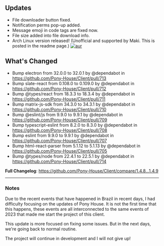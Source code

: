 ## Updates

- File downloader button fixed.
- Notification perms pop-up added.
- Message emoji in code tags are fixed now.
- File size added into file download info.
- Arch Linux version released! (Unofficial and supported by Maki. This is posted in the readme page.)
  [![aur](https://img.shields.io/aur/version/pony-house-bin?style=flat&logo=archlinux)](https://aur.archlinux.org/packages/pony-house-bin)

## What's Changed

- Bump electron from 32.0.0 to 32.0.1 by @dependabot in https://github.com/Pony-House/Client/pull/713
- Bump slate-react from 0.108.0 to 0.109.0 by @dependabot in https://github.com/Pony-House/Client/pull/712
- Bump @types/react from 18.3.3 to 18.3.4 by @dependabot in https://github.com/Pony-House/Client/pull/711
- Bump matrix-js-sdk from 34.3.0 to 34.3.1 by @dependabot in https://github.com/Pony-House/Client/pull/710
- Bump @eslint/js from 9.9.0 to 9.9.1 by @dependabot in https://github.com/Pony-House/Client/pull/709
- Bump typescript-eslint from 8.2.0 to 8.3.0 by @dependabot in https://github.com/Pony-House/Client/pull/708
- Bump eslint from 9.9.0 to 9.9.1 by @dependabot in https://github.com/Pony-House/Client/pull/707
- Bump html-react-parser from 5.1.12 to 5.1.13 by @dependabot in https://github.com/Pony-House/Client/pull/705
- Bump @types/node from 22.4.1 to 22.5.1 by @dependabot in https://github.com/Pony-House/Client/pull/714

**Full Changelog**: https://github.com/Pony-House/Client/compare/1.4.8...1.4.9

<hr/>

### Notes

Due to the recent events that have happened in Brazil in recent days, I had difficulty focusing on the updates of Pony House. It is not the first time that this happens, these events are all interconnected to the same events of 2023 that made me start the project of this client.

This update is more focused on fixing some issues. But in the next days, we're going back to normal routine.

The project will continue in development and I will not give up!
